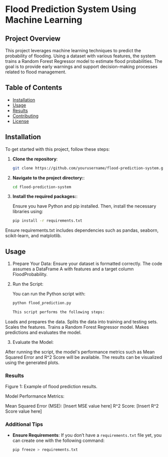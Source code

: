 # Flood Prediction System Using Machine Learning

## Project Overview

This project leverages machine learning techniques to predict the probability of flooding. Using a dataset with various features, the system trains a Random Forest Regressor model to estimate flood probabilities. The goal is to provide early warnings and support decision-making processes related to flood management.

## Table of Contents

- [Installation](#installation)
- [Usage](#usage)
- [Results](#results)
- [Contributing](#contributing)
- [License](#license)

## Installation

To get started with this project, follow these steps:

1. **Clone the repository**:

   ```bash
   git clone https://github.com/yourusername/flood-prediction-system.git

2. **Navigate to the project directory:**:

   ```bash
   cd flood-prediction-system

3. **Install the required packages:**:

   Ensure you have Python and pip installed. Then, install the necessary libraries using:

   ```bash
   pip install -r requirements.txt
  Ensure requirements.txt includes dependencies such as pandas, seaborn, scikit-learn, and matplotlib.


## Usage

1. Prepare Your Data: Ensure your dataset is formatted correctly. The code assumes a DataFrame A with features and a target column FloodProbability.

2. Run the Script:

   You can run the Python script with:

   ```bash
   python flood_prediction.py

   This script performs the following steps:

  Loads and prepares the data.
  Splits the data into training and testing sets.
  Scales the features.
  Trains a Random Forest Regressor model.
  Makes predictions and evaluates the model.
  
3. Evaluate the Model:

After running the script, the model's performance metrics such as Mean Squared Error and R^2 Score will be available. The results can be visualized using the generated plots.

### Results
Figure 1: Example of flood prediction results.



Model Performance Metrics:

Mean Squared Error (MSE): [Insert MSE value here]
R^2 Score: [Insert R^2 Score value here]
### Additional Tips

- **Ensure Requirements**: If you don’t have a `requirements.txt` file yet, you can create one with the following command:

   ```bash
   pip freeze > requirements.txt


